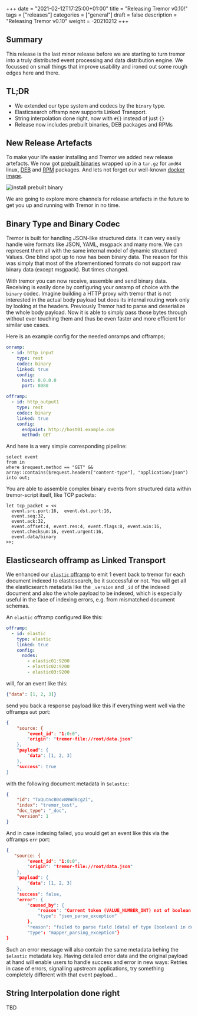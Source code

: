 +++
date = "2021-02-12T17:25:00+01:00"
title = "Releasing Tremor v0.10!"
tags = ["releases"]
categories = ["general"]
draft = false
description = "Releasing Tremor v0.10"
weight = -20210212
+++

## Summary

This release is the last minor release before we are starting to turn tremor into a truly distributed event processing and data distribution engine. We focussed on small things that improve usability and ironed out some rough edges here and there.

## TL;DR

* We extended our type system and codecs by the `binary` type.
* Elasticsearch offramp now supports Linked Transport.
* String interpolation done right, now with `#{}` instead of just `{}`
* Release now includes prebuilt binaries, DEB packages and RPMs

## New Release Artefacts

To make your life easier installing and Tremor we added new release artefacts. We now got [prebuilt binaries](https://github.com/tremor-rs/tremor-runtime/releases/download/v0.10.0/tremor-0.10.0-x86_64-unknown-linux-gnu.tar.gz) wrapped up in a `tar.gz` for `amd64` linux, [DEB](https://github.com/tremor-rs/tremor-runtime/releases/download/v0.10.0/tremor_0.10.0_amd64.deb) and [RPM](https://github.com/tremor-rs/tremor-runtime/releases/download/v0.10.0/tremor-0.10.0-1.x86_64.rpm) packages. And lets not forget our well-known [docker image](https://hub.docker.com/repository/docker/tremorproject/tremor).

![install prebuilt binary](/img/blog/2021-02-19/2021-02-19_prebuilt_binary.gif)

We are going to explore more channels for release artefacts in the future to get you up and running with Tremor in no time.

## Binary Type and Binary Codec

Tremor is built for handling JSON-like structured data. It can very easily handle wire formats like JSON, YAML, msgpack and many more. We can represent them all with the same internal model of dynamic structured Values. One blind spot up to now has been binary data. The reason for this was simply that most of the aforementioned formats do not support raw binary data (except msgpack). But times changed.

With tremor you can now receive, assemble and send binary data. Receiving is easily done by configuring your onramp of choice with the `binary` codec. Imagine building a HTTP proxy with tremor that is not interested in the actual body payload but does its internal routing work only by looking at the headers. Previously Tremor had to parse and deserialize the whole body payload. Now it is able to simply pass those bytes through without ever touching them and thus be even faster and more efficient for similar use cases.

Here is an example config for the needed onramps and offramps;

```yaml
onramp:
  - id: http_input
    type: rest
    codec: binary
    linked: true
    config:
      host: 0.0.0.0
      port: 8080

offramp:
  - id: http_output1
    type: rest
    codec: binary
    linked: true
    config:
      endpoint: http://host01.example.com
      method: GET
```

And here is a very simple corresponding pipeline:

```trickle
select event
from in
where $request.method == "GET" && array::contains($request.headers["content-type"], "application/json")
into out;
```

You are able to assemble complex binary events from structured data within tremor-script itself, like TCP packets:

```
let tcp_packet = <<
  event.src.port:16,  event.dst.port:16,
  event.seq:32,
  event.ack:32,
  event.offset:4, event.res:4, event.flags:8, event.win:16,
  event.checksum:16, event.urgent:16,
  event.data/binary
>>;
```

## Elasticsearch offramp as Linked Transport

We enhanced our [`elastic` offramp](https://docs.tremor.rs/artefacts/offramps/#elastic) to emit 1 event back to tremor for each document indexed to elasticsearch, be it successful or not. You will get all the elasticsearch metadata like the `_version` and `_id` of the indexed document and also the whole payload to be indexed, which is especially useful in the face of indexing errors, e.g. from mismatched document schemas.

An `elastic` offramp configured like this:

```yaml
offramp:
  - id: elastic
    type: elastic
    linked: true
    config:
      nodes:
        - elastic01:9200
        - elastic02:9200
        - elastic03:9200
```

will, for an event like this:

```json
{"data": [1, 2, 3]}
```

send you back a response payload like this if everything went well via the offramps `out` port:

```json
{
    "source: {
        "event_id": "1:0:0",
        "origin": "tremor-file://root/data.json"
    },
    "payload": {
        "data": [1, 2, 3]
    },
    "success": true
}
```

with the following document metadata in `$elastic`:

```json
{
    "id": "TxQutncB0ovN9WdBcg2i",
    "index": "tremor_test",
    "doc_type": "_doc",
    "version": 1
}
```

And in case indexing failed, you would get an event like this via the offramps `err` port:

```json
{
   "source: {
        "event_id": "1:0:0",
        "origin": "tremor-file://root/data.json"
    },
    "payload": {
        "data": [1, 2, 3]
    },
    "success": false,
    "error": {
        "caused_by": {
            "reason": "Current token (VALUE_NUMBER_INT) not of boolean type\n at [Source: (byte[])\"POST //_bulk HTTP/1.1\r\ncontent-type: application/json\r\ncontent-length: 346\r\nuser-agent: reqwest/0.9.24\r\naccept: */*\r\naccept-encoding: gzip\r\nhost: 127.0.0.1:9200\r\n\r\n{\"index\":{\"_index\":\"tremor_test\",\"_type\":\"_doc\"}}\n{\"data\":\"[1, 2, 3]\"}\n\"[truncated 10 bytes]; line: 1, column: 13]",
            "type": "json_parse_exception"
        },
        "reason": "failed to parse field [data] of type [boolean] in document with id 'TxQutncB0ovN9WdBcg2i'. Preview of field's value: '1'",
        "type": "mapper_parsing_exception"}
}
```

Such an error message will also contain the same metadata behing the `$elastic` metadata key.
Having detailed error data and the original payload at hand will enable users to handle success and error in new ways: Retries in case of errors, signalling upstream applications, try something completely different with that event payload...

## String Interpolation done right

TBD
